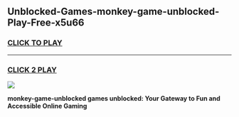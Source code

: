 
## Unblocked-Games-monkey-game-unblocked-Play-Free-x5u66
<h3>
<a href="https://premium76.site?title=monkey-game-unblocked&ref=19M">CLICK TO PLAY</a></h3>
<hr>

<h3>
<a href="https://premium76.site?title=monkey-game-unblocked&ref=19M">CLICK 2 PLAY</a>
  
</h3>

<a href="https://premium76.site?title=monkey-game-unblocked&ref=19M"><img src="https://clearcache.store/games.png"></a>


**monkey-game-unblocked games unblocked: Your Gateway to Fun and Accessible Online Gaming**
